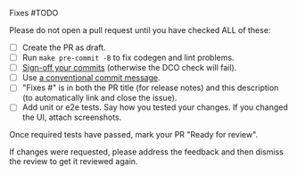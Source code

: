 Fixes #TODO

Please do not open a pull request until you have checked ALL of these:

* [ ] Create the PR as draft.
* [ ] Run `make pre-commit -B` to fix codegen and lint problems.
* [ ] [Sign-off your commits](https://github.com/apps/dco/) (otherwise the DCO check will fail).
* [ ] Use [a conventional commit message](https://www.conventionalcommits.org/en/v1.0.0/).
* [ ] "Fixes #" is in both the PR title (for release notes) and this description (to automatically link and close the issue).
* [ ] Add unit or e2e tests. Say how you tested your changes. If you changed the UI, attach screenshots.

Once required tests have passed, mark your PR "Ready for review".

If changes were requested, please address the feedback and then dismiss the review to get it reviewed again.
